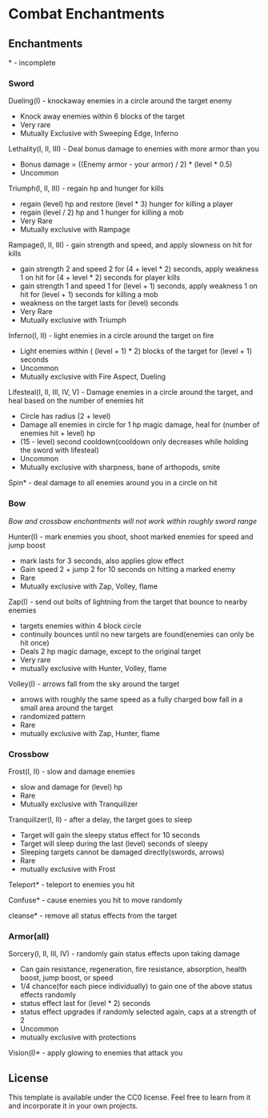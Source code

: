 # Combat Enchantments

## Enchantments
\* - incomplete
### Sword
Dueling(I) - knockaway enemies in a circle around the target enemy
  - Knock away enemies within 6 blocks of the target 
  - Very rare
  - Mutually Exclusive with Sweeping Edge, Inferno

Lethality(I, II, III) - Deal bonus damage to enemies with more armor than you
  - Bonus damage = ((Enemy armor - your armor) / 2) * (level * 0.5)
  - Uncommon
  
Triumph(I, II, III) - regain hp and hunger for kills
  - regain (level) hp and restore (level * 3) hunger for killing a player
  - regain (level / 2) hp and 1 hunger for killing a mob
  - Very Rare
  - Mutually exclusive with Rampage
  
Rampage(I, II, III) - gain strength and speed, and apply slowness on hit for kills
  - gain strength 2 and speed 2 for (4 + level * 2) seconds, apply weakness 1 on hit for (4 + level * 2) seconds for player kills
  - gain strength 1 and speed 1 for (level + 1) seconds, apply weakness 1  on hit for (level + 1) seconds for killing a mob
  - weakness on the target lasts for (level) seconds 
  - Very Rare
  - Mutually exclusive with Triumph
 
Inferno(I, II) - light enemies in a circle around the target on fire
  - Light enemies within ( (level + 1) * 2) blocks of the target for (level + 1) seconds
  - Uncommon
  - Mutually exclusive with Fire Aspect, Dueling

Lifesteal(I, II, III, IV, V) - Damage enemies in a circle around the target, and heal based on the number of enemies hit
  - Circle has radius (2 + level)
  - Damage all enemies in circle for 1 hp magic damage, heal for (number of enemies hit + level) hp
  - (15 - level) second cooldown(cooldown only decreases while holding the sword with lifesteal)
  - Uncommon
  - Mutually exclusive with sharpness, bane of arthopods, smite

Spin* - deal damage to all enemies around you in a circle on hit

### Bow
*Bow and crossbow enchantments will not work within roughly sword range*

Hunter(I) - mark enemies you shoot, shoot marked enemies for speed and jump boost
  - mark lasts for 3 seconds, also applies glow effect
  - Gain speed 2 + jump 2 for 10 seconds on hitting a marked enemy
  - Rare
  - Mutually exclusive with Zap, Volley, flame

Zap(I) - send out bolts of lightning from the target that bounce to nearby enemies
  - targets enemies within 4 block circle
  - continuily bounces until no new targets are found(enemies can only be hit once)
  - Deals 2 hp magic damage, except to the original target
  - Very rare
  - mutually exclusive with Hunter, Volley, flame

Volley(I) - arrows fall from the sky around the target
  - arrows with roughly the same speed as a fully charged bow fall in a small area around the target
  - randomized pattern
  - Rare
  - mutually exclusive with Zap, Hunter, flame

### Crossbow

Frost(I, II) - slow and damage enemies
  - slow and damage for (level) hp
  - Rare
  - Mutually exclusive with Tranquilizer

Tranquilizer(I, II) - after a delay, the target goes to sleep
  - Target will gain the sleepy status effect for 10 seconds
  - Target will sleep during the last (level) seconds of sleepy
  - Sleeping targets cannot be damaged directly(swords, arrows)
  - Rare
  - mutually exclusive with Frost

Teleport* - teleport to enemies you hit

Confuse* - cause enemies you hit to move randomly

cleanse* - remove all status effects from the target

### Armor(all)
Sorcery(I, II, III, IV) - randomly gain status effects upon taking damage
  - Can gain resistance, regeneration, fire resistance, absorption, health boost, jump boost, or speed
  - 1/4 chance(for each piece individually) to gain one of the above status effects randomly
  - status effect last for (level * 2) seconds
  - status effect upgrades if randomly selected again, caps at a strength of 2
  - Uncommon
  - mutually exclusive with protections
 
Vision(I)* - apply glowing to enemies that attack you
  
## License

This template is available under the CC0 license. Feel free to learn from it and incorporate it in your own projects.
